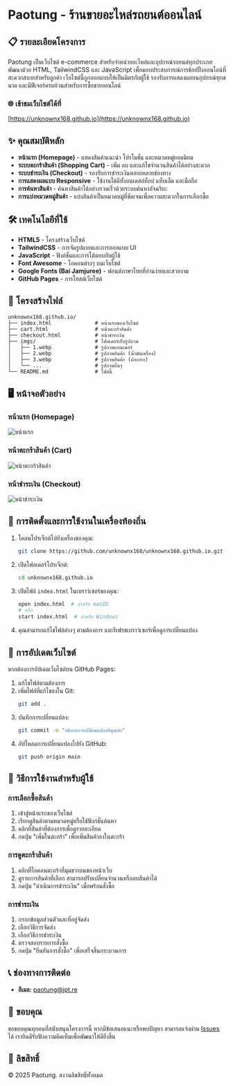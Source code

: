 # Paotung - ร้านขายอะไหล่รถยนต์ออนไลน์
## 📋 รายละเอียดโครงการ

Paotung เป็นเว็บไซต์ e-commerce สำหรับจำหน่ายอะไหล่และอุปกรณ์รถยนต์ทุกประเภท พัฒนาด้วย HTML, TailwindCSS และ JavaScript เพื่อมอบประสบการณ์การช้อปปิ้งออนไลน์ที่สะดวกสบายสำหรับลูกค้า เว็บไซต์นี้ถูกออกแบบให้เป็นมิตรกับผู้ใช้ รองรับการแสดงผลบนอุปกรณ์ทุกขนาด และมีฟีเจอร์ครบถ้วนสำหรับการซื้อขายออนไลน์

### 🌐 เข้าชมเว็บไซต์ได้ที่
[https://unknownx168.github.io](https://unknownx168.github.io)

## ✨ คุณสมบัติหลัก

- **หน้าแรก (Homepage)** - แสดงสินค้าแนะนำ โปรโมชั่น และหมวดหมู่ยอดนิยม
- **ระบบตะกร้าสินค้า (Shopping Cart)** - เพิ่ม ลบ และแก้ไขจำนวนสินค้าได้อย่างสะดวก
- **ระบบชำระเงิน (Checkout)** - รองรับการชำระเงินหลากหลายช่องทาง
- **การแสดงผลแบบ Responsive** - ใช้งานได้ดีทั้งบนเดสก์ท็อป แท็บเล็ต และมือถือ
- **การค้นหาสินค้า** - ค้นหาสินค้าได้อย่างรวดเร็วด้วยระบบค้นหาอัจฉริยะ
- **การแบ่งหมวดหมู่สินค้า** - แบ่งสินค้าเป็นหมวดหมู่ที่ชัดเจนเพื่อความสะดวกในการเลือกซื้อ

## 🛠️ เทคโนโลยีที่ใช้

- **HTML5** - โครงสร้างเว็บไซต์
- **TailwindCSS** - การจัดรูปแบบและการออกแบบ UI
- **JavaScript** - ฟังก์ชั่นและการโต้ตอบกับผู้ใช้
- **Font Awesome** - ไอคอนต่างๆ บนเว็บไซต์
- **Google Fonts (Bai Jamjuree)** - ฟอนต์ภาษาไทยที่อ่านง่ายและสวยงาม
- **GitHub Pages** - การโฮสต์เว็บไซต์

## 📁 โครงสร้างไฟล์

```
unknownx168.github.io/
├── index.html              # หน้าแรกของเว็บไซต์
├── cart.html               # หน้าตะกร้าสินค้า
├── checkout.html           # หน้าชำระเงิน
├── imgs/                   # โฟลเดอร์เก็บรูปภาพ
│   ├── 1.webp              # รูปภาพแบนเนอร์
│   ├── 2.webp              # รูปภาพสินค้า (น้ำมันเครื่อง)
│   ├── 3.webp              # รูปภาพสินค้า (ผ้าเบรก)
│   └── ...                 # รูปภาพอื่นๆ
└── README.md               # ไฟล์นี้
```

## 🖥️ หน้าจอตัวอย่าง

### หน้าแรก (Homepage)
![หน้าแรก](imgs/home.jpg)

### หน้าตะกร้าสินค้า (Cart)
![หน้าตะกร้าสินค้า](cart/2.jpg)

### หน้าชำระเงิน (Checkout)
![หน้าชำระเงิน](checkout/3.jpg)

## 🚀 การติดตั้งและการใช้งานในเครื่องท้องถิ่น

1. โคลนโปรเจ็กต์ไปยังเครื่องของคุณ:
   ```bash
   git clone https://github.com/unknownx168/unknownx168.github.io.git
   ```

2. เปิดโฟลเดอร์โปรเจ็กต์:
   ```bash
   cd unknownx168.github.io
   ```

3. เปิดไฟล์ `index.html` ในเบราว์เซอร์ของคุณ:
   ```bash
   open index.html  # สำหรับ macOS
   # หรือ
   start index.html  # สำหรับ Windows
   ```

4. คุณสามารถแก้ไขไฟล์ต่างๆ ตามต้องการ และรีเฟรชเบราว์เซอร์เพื่อดูการเปลี่ยนแปลง

## 🔄 การอัปเดตเว็บไซต์

หากต้องการอัปเดตเว็บไซต์บน GitHub Pages:

1. แก้ไขไฟล์ตามต้องการ
2. เพิ่มไฟล์ที่แก้ไขลงใน Git:
   ```bash
   git add .
   ```
3. บันทึกการเปลี่ยนแปลง:
   ```bash
   git commit -m "อธิบายการเปลี่ยนแปลงที่คุณทำ"
   ```
4. อัปโหลดการเปลี่ยนแปลงไปยัง GitHub:
   ```bash
   git push origin main
   ```

## 📝 วิธีการใช้งานสำหรับผู้ใช้

### การเลือกซื้อสินค้า
1. เข้าสู่หน้าแรกของเว็บไซต์
2. เรียกดูสินค้าตามหมวดหมู่หรือใช้ฟังก์ชั่นค้นหา
3. คลิกที่สินค้าที่ต้องการเพื่อดูรายละเอียด
4. กดปุ่ม "เพิ่มในตะกร้า" เพื่อเพิ่มสินค้าลงในตะกร้า

### การดูตะกร้าสินค้า
1. คลิกที่ไอคอนตะกร้าที่มุมขวาบนของหน้าเว็บ
2. ดูรายการสินค้าที่เลือก สามารถปรับเปลี่ยนจำนวนหรือลบสินค้าได้
3. กดปุ่ม "ดำเนินการชำระเงิน" เมื่อพร้อมสั่งซื้อ

### การชำระเงิน
1. กรอกข้อมูลส่วนตัวและที่อยู่จัดส่ง
2. เลือกวิธีการจัดส่ง
3. เลือกวิธีการชำระเงิน
4. ตรวจสอบรายการสั่งซื้อ
5. กดปุ่ม "ยืนยันการสั่งซื้อ" เพื่อเสร็จสิ้นกระบวนการ

## 📞 ช่องทางการติดต่อ

- **อีเมล:** paotung@jpt.re

## 🙏 ขอบคุณ

ขอขอบคุณทุกคนที่สนับสนุนโครงการนี้ หากมีข้อเสนอแนะหรือพบปัญหา สามารถแจ้งผ่าน [Issues](https://github.com/unknownx168/unknownx168.github.io/issues) ได้ เรายินดีรับฟังความคิดเห็นเพื่อพัฒนาให้ดียิ่งขึ้น

## 📜 ลิขสิทธิ์

© 2025 Paotung. สงวนลิขสิทธิ์ทั้งหมด

